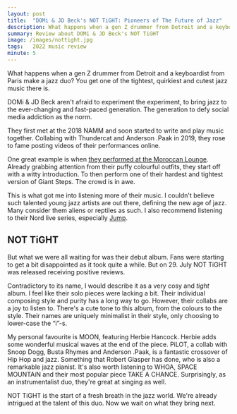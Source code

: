 ```yaml
---
layout: post
title:  "DOMi & JD Beck's NOT TiGHT: Pioneers of The Future of Jazz"
description: What happens when a gen Z drummer from Detroit and a keyboardist from Paris make a jazz duo?
summary: Review about DOMi & JD Beck's NOT TiGHT
image: /images/nottight.jpg
tags:   2022 music review
minute: 5
---
```


What happens when a gen Z drummer from Detroit and a keyboardist from Paris make a jazz duo? You get one of the tightest, quirkiest and cutest jazz music there is.

DOMi & JD Beck aren't afraid to experiment the experiment, to bring jazz to the ever-changing and fast-paced generation. The generation to defy social media addiction as the norm.

They first met at the 2018 NAMM and soon started to write and play music together. Collabing with Thundercat and Anderson .Paak in 2019, they rose to fame posting videos of their performances online.

One great example is when [they performed at the Moroccan Lounge](https://www.youtube.com/watch?v=r_0RvyM5XHg). Already grabbing attention from their puffy colourful outfits, they start off with a witty introduction. To then perform one of their hardest and tightest version of Giant Steps. The crowd is in awe.

This is what got me into listening more of their music. I couldn't believe such talented young jazz artists are out there, defining the new age of jazz. Many consider them aliens or reptiles as such. I also recommend listening to their Nord live series, especially [Jump](https://www.youtube.com/watch?v=4xPYv_mqviY).

## NOT TiGHT

But what we were all waiting for was their debut album. Fans were starting to get a bit disappointed as it took quite a while. But on 29. July NOT TiGHT was released receiving positive reviews.

Contradictory to its name, I would describe it as a very cosy and *tight* album. I feel like their solo pieces were lacking a bit. Their individual composing style and purity has a long way to go. However, their collabs are a joy to listen to. There's a cute tone to this album, from the colours to the style. Their names are uniquely minimalist in their style, only choosing to lower-case the “i”-s.

My personal favourite is MOON, featuring Herbie Hancock. Herbie adds some wonderful musical waves at the end of the piece. PiLOT, a collab with Snoop Dogg, Busta Rhymes and Anderson .Paak, is a fantastic crossover of Hip Hop and jazz. Something that Robert Glasper has done, who is also a remarkable jazz pianist. It's also worth listening to WHOA, SPACE MOUNTAiN and their most popular piece TAKE A CHANCE. Surprisingly, as an instrumentalist duo, they're great at singing as well.

NOT TiGHT is the start of a fresh breath in the jazz world. We're already intrigued at the talent of this duo. Now we wait on what they bring next.
